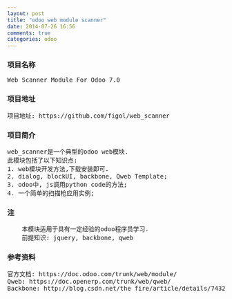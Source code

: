 ```yaml
---
layout: post
title: "odoo web module scanner"
date: 2014-07-26 16:56
comments: true
categories: odoo 
---
```

<h3>项目名称</h3>
<pre>
Web Scanner Module For Odoo 7.0
</pre>
<h3>项目地址</h3>
<pre>
项目地址: https://github.com/figol/web_scanner
</pre>
<h3>项目简介</h3>
<pre>
web_scanner是一个典型的odoo web模块.
此模块包括了以下知识点:
1. web模块开发方法,下载安装即可.
2. dialog, blockUI, backbone, Qweb Template; 
3. odoo中, js调用python code的方法;
4. 一个简单的扫描枪应用实例;
</pre>
<h3>注</h3>
<pre>
	本模块适用于具有一定经验的odoo程序员学习.
	前提知识: jquery, backbone, qweb
</pre>
<h3>参考资料</h3>
<pre>
官方文档: https://doc.odoo.com/trunk/web/module/
Qweb: https://doc.openerp.com/trunk/web/qweb/ 
Backbone: http://blog.csdn.net/the_fire/article/details/7432760
</pre>
